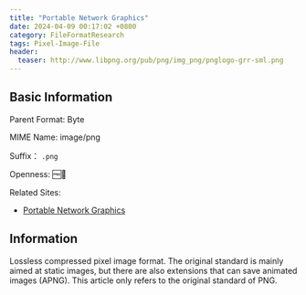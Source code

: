 ```yaml
---
title: "Portable Network Graphics"
date: 2024-04-09 00:17:02 +0800
category: FileFormatResearch
tags: Pixel-Image-File
header:
  teaser: http://www.libpng.org/pub/png/img_png/pnglogo-grr-sml.png
---
```


## Basic Information

Parent Format: Byte

MIME Name: image/png

Suffix： `.png`

Openness: 🆓📖

Related Sites:

* [Portable Network Graphics](http://www.libpng.org/pub/png/)

## Information

Lossless compressed pixel image format. The original standard is mainly aimed at static images, but there are also extensions that can save animated images (APNG). This article only refers to the original standard of PNG.
